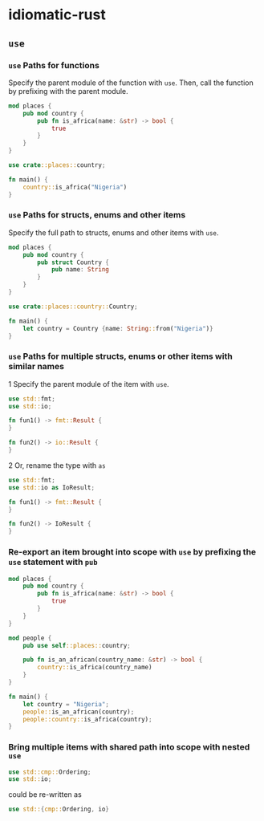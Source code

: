 # idiomatic-rust

## `use`
### `use` Paths for functions
Specify the parent module of the function with `use`. Then, call the function by prefixing with the parent module.

```rust
mod places {
    pub mod country {
        pub fn is_africa(name: &str) -> bool {
            true
        }
    }
}

use crate::places::country;

fn main() {
    country::is_africa("Nigeria")
}
```

### `use` Paths for structs, enums and other items
Specify the full path to structs, enums and other items with `use`.

```rust
mod places {
    pub mod country {
        pub struct Country {
            pub name: String
        }
    }
}

use crate::places::country::Country;

fn main() {
    let country = Country {name: String::from("Nigeria")}
}
```

### `use` Paths for multiple structs, enums or other items with similar names
1 Specify the parent module of the item with `use`.

```rust
use std::fmt;
use std::io;

fn fun1() -> fmt::Result {
}

fn fun2() -> io::Result {
}
```

2 Or, rename the type with `as`
```rust
use std::fmt;
use std::io as IoResult;

fn fun1() -> fmt::Result {
}

fn fun2() -> IoResult {
}
```

### Re-export an item brought into scope with `use` by prefixing the `use` statement with `pub`
```rust
mod places {
    pub mod country {
        pub fn is_africa(name: &str) -> bool {
            true
        }
    }
}

mod people {
    pub use self::places::country;

    pub fn is_an_african(country_name: &str) -> bool {
        country::is_africa(country_name)
    }
}

fn main() {
    let country = "Nigeria";
    people::is_an_african(country);
    people::country::is_africa(country);
}
```

### Bring multiple items with shared path into scope with nested `use`
```rust
use std::cmp::Ordering;
use std::io;
```

could be re-written as

```rust
use std::{cmp::Ordering, io}
```
